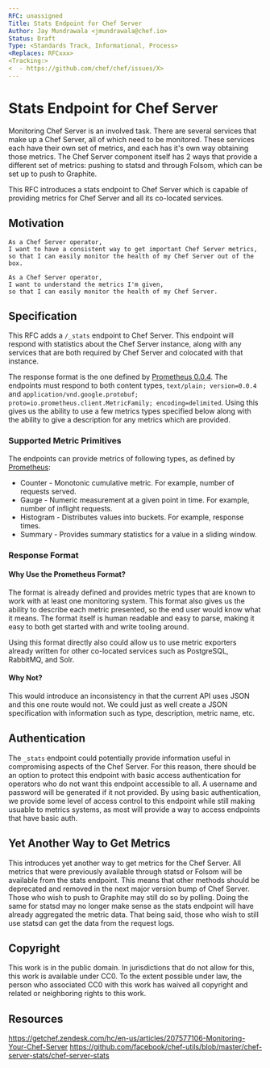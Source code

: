 ```yaml
---
RFC: unassigned
Title: Stats Endpoint for Chef Server
Author: Jay Mundrawala <jmundrawala@chef.io>
Status: Draft
Type: <Standards Track, Informational, Process>
<Replaces: RFCxxx>
<Tracking:>
<  - https://github.com/chef/chef/issues/X>
---
```


# Stats Endpoint for Chef Server

Monitoring Chef Server is an involved task. There are several services that make
up a Chef Server, all of which need to be monitored. These services each have their
own set of metrics, and each has it's own way obtaining those metrics. The Chef Server
component itself has 2 ways that provide a different set of metrics: pushing to statsd 
and through Folsom, which can be set up to push to Graphite.

This RFC introduces a stats endpoint to Chef Server which is capable of providing metrics
for Chef Server and all its co-located services.


## Motivation

    As a Chef Server operator,
    I want to have a consistent way to get important Chef Server metrics,
    so that I can easily monitor the health of my Chef Server out of the box.

    As a Chef Server operator,
    I want to understand the metrics I'm given,
    so that I can easily monitor the health of my Chef Server.


## Specification

This RFC adds a `/_stats` endpoint to Chef Server. This endpoint will respond with
statistics about the Chef Server instance, along with any services that are both required
by Chef Server and colocated with that instance.

The response format is the one defined by [Prometheus 0.0.4](https://prometheus.io/docs/instrumenting/exposition_formats). The endpoints must respond to both content types, `text/plain; version=0.0.4` and `application/vnd.google.protobuf; proto=io.prometheus.client.MetricFamily; encoding=delimited`.
Using this gives us the ability to use a few metrics types specified below along with the ability to give
a description for any metrics which are provided.

### Supported Metric Primitives
The endpoints can provide metrics of following types, as defined by [Prometheus](https://prometheus.io/docs/concepts/metric_types/):
- Counter - Monotonic cumulative metric. For example, number of requests served.
- Gauge - Numeric measurement at a given point in time. For example, number of inflight requests.
- Histogram - Distributes values into buckets. For example, response times.
- Summary - Provides summary statistics for a value in a sliding window.

### Response Format
#### Why Use the Prometheus Format?
The format is already defined and provides metric types that are known to work with at least
one monitoring system. This format also gives us the ability to describe each metric presented,
so the end user would know what it means. The format itself is human readable and easy to parse,
making it easy to both get started with and write tooling around.

Using this format directly also could allow us to use metric exporters already written for other co-located
services such as PostgreSQL, RabbitMQ, and Solr.

#### Why Not?
This would introduce an inconsistency in that the current API uses JSON and this one route would not. We
could just as well create a JSON specification with information such as type, description, metric name, etc.

## Authentication
The `_stats` endpoint could potentially provide information useful in compromising aspects of the Chef
Server. For this reason, there should be an option to protect this endpoint with basic access authentication
for operators who do not want this endpoint accessible to all. A username and password will be generated if
it not provided. By using basic authentication, we provide some level of access control to this endpoint
while still making usuable to metrics systems, as most will provide a way to access endpoints that have
basic auth.

## Yet Another Way to Get Metrics
This introduces yet another way to get metrics for the Chef Server. All metrics that were previously
available through statsd or Folsom will be available from the stats endpoint. This means that other
methods should be deprecated and removed in the next major version bump of Chef Server. Those who
wish to push to Graphite may still do so by polling. Doing the same for statsd may no longer make sense
as the stats endpoint will have already aggregated the metric data. That being said, those who wish to
still use statsd can get the data from the request logs.

## Copyright

This work is in the public domain. In jurisdictions that do not allow for this,
this work is available under CC0. To the extent possible under law, the person
who associated CC0 with this work has waived all copyright and related or
neighboring rights to this work.

## Resources
https://getchef.zendesk.com/hc/en-us/articles/207577106-Monitoring-Your-Chef-Server
https://github.com/facebook/chef-utils/blob/master/chef-server-stats/chef-server-stats
